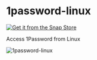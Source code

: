 # 1password-linux


[![Get it from the Snap Store](https://snapcraft.io/static/images/badges/en/snap-store-white.svg)](https://snapcraft.io/1password-linux)

Access 1Password from Linux

![1password-linux](https://user-images.githubusercontent.com/6943346/69495913-3b549800-0ec4-11ea-8b3a-5fa7cc0e967c.png)
